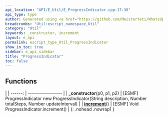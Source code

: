 ```yaml
---
api_location: "API/E_Util/E_ProgressIndicator.cpp:17:38"
api_type: type
author: Generated using <a href="https://github.com/MeisterYeti/WhatsUpDoc">WhatsUpDoc</a>
breadcrumbs: "Util:escript_namespace_Util"
category: "Util"
keywords: _constructor, increment
layout: e_api
permalink: escript_type_Util_ProgressIndicator
show_in_toc: true
sidebar: e_api_sidebar
title: "ProgressIndicator"
toc: false
---
```


## Functions

|
| ------: | ----------------- |
| **_constructor**(p0, p1, p2) | [ESMF] ProgressIndicator new ProgressIndicator(String description, Number totalSteps, Number updateInterval) |
| **[increment](classUtil_1_1ProgressIndicator#classUtil_1_1ProgressIndicator_1a4597bda1520a4630c4f16873a606b92f)**() | [ESMF] Void ProgressIndicator.increment() |
{: .nohead .nowrap1 }

